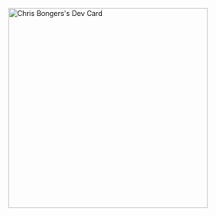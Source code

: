
<a href="https://app.daily.dev/DailyDevTips"><img src="https://github.com/2tix/2tix/master/devcard.svg" width="400" alt="Chris Bongers's Dev Card"/></a>
